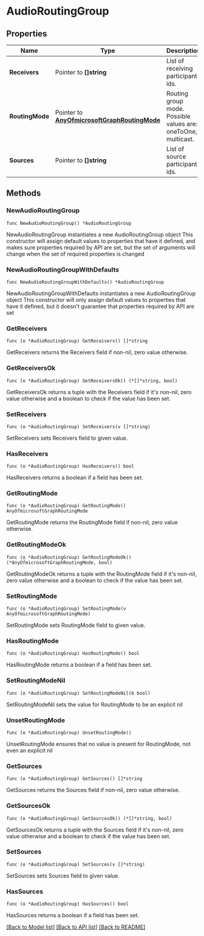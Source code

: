 # AudioRoutingGroup

## Properties

Name | Type | Description | Notes
------------ | ------------- | ------------- | -------------
**Receivers** | Pointer to **[]string** | List of receiving participant ids. | [optional] 
**RoutingMode** | Pointer to [**AnyOfmicrosoftGraphRoutingMode**](anyOf&lt;microsoft.graph.routingMode&gt;.md) | Routing group mode.  Possible values are: oneToOne, multicast. | [optional] 
**Sources** | Pointer to **[]string** | List of source participant ids. | [optional] 

## Methods

### NewAudioRoutingGroup

`func NewAudioRoutingGroup() *AudioRoutingGroup`

NewAudioRoutingGroup instantiates a new AudioRoutingGroup object
This constructor will assign default values to properties that have it defined,
and makes sure properties required by API are set, but the set of arguments
will change when the set of required properties is changed

### NewAudioRoutingGroupWithDefaults

`func NewAudioRoutingGroupWithDefaults() *AudioRoutingGroup`

NewAudioRoutingGroupWithDefaults instantiates a new AudioRoutingGroup object
This constructor will only assign default values to properties that have it defined,
but it doesn't guarantee that properties required by API are set

### GetReceivers

`func (o *AudioRoutingGroup) GetReceivers() []*string`

GetReceivers returns the Receivers field if non-nil, zero value otherwise.

### GetReceiversOk

`func (o *AudioRoutingGroup) GetReceiversOk() (*[]*string, bool)`

GetReceiversOk returns a tuple with the Receivers field if it's non-nil, zero value otherwise
and a boolean to check if the value has been set.

### SetReceivers

`func (o *AudioRoutingGroup) SetReceivers(v []*string)`

SetReceivers sets Receivers field to given value.

### HasReceivers

`func (o *AudioRoutingGroup) HasReceivers() bool`

HasReceivers returns a boolean if a field has been set.

### GetRoutingMode

`func (o *AudioRoutingGroup) GetRoutingMode() AnyOfmicrosoftGraphRoutingMode`

GetRoutingMode returns the RoutingMode field if non-nil, zero value otherwise.

### GetRoutingModeOk

`func (o *AudioRoutingGroup) GetRoutingModeOk() (*AnyOfmicrosoftGraphRoutingMode, bool)`

GetRoutingModeOk returns a tuple with the RoutingMode field if it's non-nil, zero value otherwise
and a boolean to check if the value has been set.

### SetRoutingMode

`func (o *AudioRoutingGroup) SetRoutingMode(v AnyOfmicrosoftGraphRoutingMode)`

SetRoutingMode sets RoutingMode field to given value.

### HasRoutingMode

`func (o *AudioRoutingGroup) HasRoutingMode() bool`

HasRoutingMode returns a boolean if a field has been set.

### SetRoutingModeNil

`func (o *AudioRoutingGroup) SetRoutingModeNil(b bool)`

 SetRoutingModeNil sets the value for RoutingMode to be an explicit nil

### UnsetRoutingMode
`func (o *AudioRoutingGroup) UnsetRoutingMode()`

UnsetRoutingMode ensures that no value is present for RoutingMode, not even an explicit nil
### GetSources

`func (o *AudioRoutingGroup) GetSources() []*string`

GetSources returns the Sources field if non-nil, zero value otherwise.

### GetSourcesOk

`func (o *AudioRoutingGroup) GetSourcesOk() (*[]*string, bool)`

GetSourcesOk returns a tuple with the Sources field if it's non-nil, zero value otherwise
and a boolean to check if the value has been set.

### SetSources

`func (o *AudioRoutingGroup) SetSources(v []*string)`

SetSources sets Sources field to given value.

### HasSources

`func (o *AudioRoutingGroup) HasSources() bool`

HasSources returns a boolean if a field has been set.


[[Back to Model list]](../README.md#documentation-for-models) [[Back to API list]](../README.md#documentation-for-api-endpoints) [[Back to README]](../README.md)


